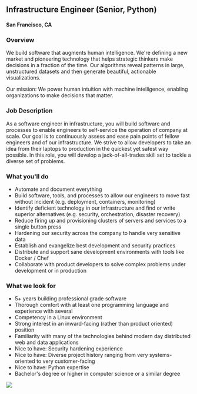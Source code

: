 ## Infrastructure Engineer (Senior, Python) 
#### San Francisco, CA

### Overview
We build software that augments human intelligence. We're defining a new market and pioneering technology that helps strategic thinkers make decisions in a fraction of the time. Our algorithms reveal patterns in large, unstructured datasets and then generate beautiful, actionable visualizations.

Our mission: We power human intuition with machine intelligence, enabling organizations to make decisions that matter.

### Job Description
As a software engineer in infrastructure, you will build software and processes to enable engineers to self-service the operation of company at scale. Our goal is to continuously assess and ease pain points of fellow engineers and of our infrastructure. We strive to allow developers to take an idea from their laptops to production in the quickest yet safest way possible. In this role, you will develop a jack-of-all-trades skill set to tackle a diverse set of problems. 

### What you'll do
+ Automate and document everything
+ Build software, tools, and processes to allow our engineers to move fast without incident (e.g. deployment, containers, monitoring)
+ Identify deficient technology in our infrastructure and find or write superior alternatives (e.g. security, orchestration, disaster recovery)
+ Reduce firing up and provisioning clusters of servers and services to a single button press
+ Hardening our security across the company to handle very sensitive data
+ Establish and evangelize best development and security practices
+ Distribute and support sane development environments with tools like Docker / Chef
+ Collaborate with product developers to solve complex problems under development or in production

### What we look for
+ 5+ years building professional grade software
+ Thorough comfort with at least one programming language and experience with several
+ Competency in a Linux environment
+ Strong interest in an inward-facing (rather than product oriented) position
+ Familiarity with many of the technologies behind modern day distributed web and data applications
+ Nice to have: Security hardening experience
+ Nice to have: Diverse project history ranging from very systems-oriented to very customer-facing
+ Nice to have: Python expertise
+ Bachelor's degree or higher in computer science or a similar degree


[<img src="https://dabuttonfactory.com/button.png?t=Apply&f=Calibri-Bold&ts=24&tc=fff&tshs=1&tshc=000&hp=20&vp=8&c=5&bgt=gradient&bgc=3d85c6&ebgc=073763">](https://letsrockit.co/users/auth/github?job_id=uxvpza-infrastructure-engineer-senior-python/)
